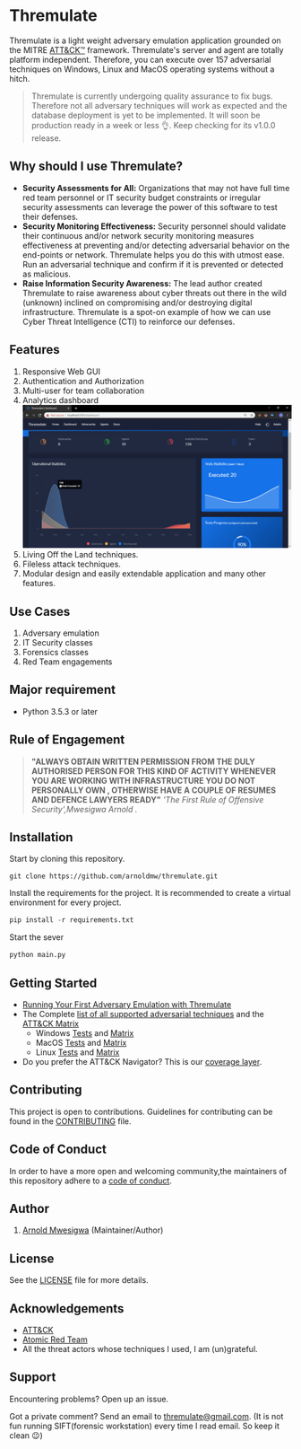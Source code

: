 # Thremulate

Thremulate is a light weight adversary emulation application grounded on the MITRE [ATT&CK™](https://attack.mitre.org/) framework.
Thremulate's server and agent are totally platform independent. Therefore, you can execute over 157 adversarial techniques on Windows, Linux and MacOS operating systems without a hitch.

> Thremulate is currently undergoing quality assurance to fix bugs. 
Therefore not all adversary techniques will work as expected and the database deployment is yet to be implemented. 
It will soon be production ready in a week or less :ok_hand:. Keep checking for its v1.0.0 release.


## Why should I use Thremulate?
- **Security Assessments for All:** 
Organizations that may not have full time red team personnel or IT security budget constraints or irregular security assessments can leverage the power of this software to test their defenses.
- **Security Monitoring Effectiveness:**
Security personnel should validate their continuous and/or network security monitoring measures effectiveness at preventing and/or detecting adversarial behavior on the end-points or network. Thremulate helps you do this with utmost ease. Run an adversarial technique and confirm if it is prevented or detected as malicious.
- **Raise Information Security Awareness:**
The lead author created Thremulate to raise awareness about cyber threats out there in the wild (unknown) inclined on compromising and/or destroying digital infrastructure. Thremulate is a spot-on example of how we can use Cyber Threat Intelligence (CTI) to reinforce our defenses. 

## Features
1. Responsive Web GUI
2. Authentication and Authorization
3. Multi-user for team collaboration
4. Analytics dashboard
![Dashboard](screenshots/dashboard.png)
5. Living Off the Land techniques.
6. Fileless attack techniques.
7. Modular design and easily extendable application and many other features.
## Use Cases

1. Adversary emulation
2. IT Security classes
3. Forensics classes
4. Red Team engagements
## Major requirement
- Python 3.5.3 or later

## Rule of Engagement

> **"ALWAYS OBTAIN WRITTEN PERMISSION FROM THE DULY AUTHORISED PERSON FOR THIS KIND OF ACTIVITY WHENEVER YOU ARE WORKING WITH INFRASTRUCTURE YOU DO NOT PERSONALLY OWN , OTHERWISE HAVE A COUPLE OF RESUMES AND DEFENCE LAWYERS READY"** 
>  *'The First Rule of Offensive Security',Mwesigwa Arnold  .*

## Installation

Start by cloning this repository.
```
git clone https://github.com/arnoldmw/thremulate.git 
```
Install the requirements for the project. It is recommended to create a virtual environment for every project.
```python
pip install -r requirements.txt
```
Start the sever
```python
python main.py
```

## Getting Started

* [Running Your First Adversary Emulation with Thremulate](docs/Quick_Start.md)
* The Complete [list of all supported adversarial techniques](art/atomics/index.md) and the [ATT&CK Matrix](art/atomics/matrix.md)
  - Windows [Tests](art/atomics/windows-index.md) and [Matrix](art/atomics/windows-matrix.md)
  - MacOS [Tests](art/atomics/macos-index.md) and [Matrix](art/atomics/macos-matrix.md)
  - Linux [Tests](art/atomics/linux-index.md) and [Matrix](art/atomics/linux-matrix.md)
* Do you prefer the ATT&CK Navigator? This is our [coverage layer](art/atomics/art_navigator_layer.json).

## Contributing

This project is open to contributions. Guidelines for contributing can be found in the [CONTRIBUTING](CONTRIBUTING.md) file.


## Code of Conduct

In order to have a more open and welcoming community,the maintainers of this repository adhere to a
[code of conduct](docs/CODE_OF_CONDUCT.md).

## Author

1. [Arnold Mwesigwa](https://github.com/arnoldmw) (Maintainer/Author)

## License

See the [LICENSE](LICENSE.txt) file for more details.

## Acknowledgements

- [ATT&CK](https://attack.mitre.org/)
- [Atomic Red Team](https://github.com/redcanaryco/atomic-red-team)
- All the threat actors whose techniques I used, I am (un)grateful.

## Support

Encountering problems? Open up an issue.

Got a private comment? Send an email to thremulate@gmail.com. (It is not fun running SIFT(forensic workstation) 
every time I read email. So keep it clean :wink:) 